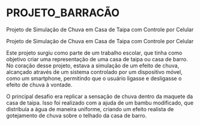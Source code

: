 # PROJETO_BARRACÃO
Projeto de Simulação de Chuva em Casa de Taipa com Controle por Celular



Projeto de Simulação de Chuva em Casa de Taipa com Controle por Celular

Este projeto surgiu como parte de um trabalho escolar, que tinha como objetivo criar uma representação de uma casa de taipa ou casa de barro. No coração desse projeto, estava a simulação de um efeito de chuva, alcançado através de um sistema controlado por um dispositivo móvel, como um smartphone, permitindo que o usuário ligasse e desligasse o efeito de chuva à vontade.

O principal desafio era replicar a sensação de chuva dentro da maquete da casa de taipa. Isso foi realizado com a ajuda de um bambu modificado, que distribuía a água de maneira uniforme, criando um efeito realista de gotejamento de chuva sobre o telhado da casa de barro.
